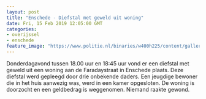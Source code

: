 ```yaml
---
layout: post
title: "Enschede - Diefstal met geweld uit woning"
date: Fri, 15 Feb 2019 12:05:00 GMT
categories: 
- overijssel 
- enschede 
feature_image: "https://www.politie.nl/binaries/w400h225/content/gallery/politie/stockfotos/algemeen/onderzoek-in-woning-naar-inbraak.jpg"
---
```


Donderdagavond tussen 18.00 uur en 18:45 uur vond er een diefstal met geweld uit een woning aan de Faradaystraat in Enschede plaats. Deze diefstal werd gepleegd door drie onbekende daders. Een jeugdige bewoner die in het huis aanwezig was, werd in een kamer opgesloten. De woning is doorzocht en een geldbedrag is weggenomen. Niemand raakte gewond.
